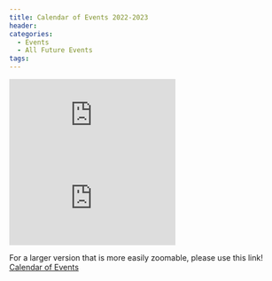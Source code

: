 ```yaml
---
title: Calendar of Events 2022-2023
header:
categories:
  - Events
  - All Future Events
tags:
---
```


![Future Events](https://lwvpullman.org/assets/PDFs/2022-08LWVPullman2022-23calendar.pdf)
![Future Events](https://lwvpullman.org/assets/PDFs/2022-08LWVPullman2022-23calendarPAGE2.pdf)

For a larger version that is more easily zoomable, please use this link! [Calendar of Events](https://lwvpullman.org/assets/PDFs/2022-08LWVPullman2022-23calendar.pdf)
